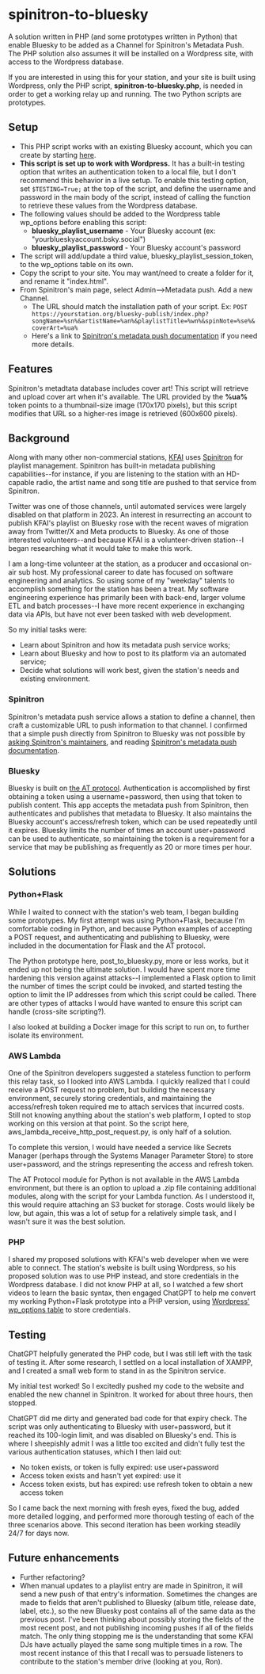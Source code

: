 # spinitron-to-bluesky
A solution written in PHP (and some prototypes written in Python) that enable Bluesky to be added as a Channel for Spinitron's Metadata Push. The PHP solution also assumes it will be installed on a Wordpress site, with access to the Wordpress database.

If you are interested in using this for your station, and your site is built using Wordpress, only the PHP script, __spinitron-to-bluesky.php__, is needed in order to get a working relay up and running. The two Python scripts are prototypes.

## Setup
* This PHP script works with an existing Bluesky account, which you can create by starting [here](https://bsky.app/).
* __This script is set up to work with Wordpress.__ It has a built-in testing option that writes an authentication token to a local file, but I don't recommend this behavior in a live setup. To enable this testing option, set `$TESTING=True;` at the top of the script, and define the username and password in the main body of the script, instead of calling the function to retrieve these values from the Wordpress database.
* The following values should be added to the Wordpress table wp_options before enabling this script:
  * __bluesky_playlist_username__ - Your Bluesky account (ex: "yourblueskyaccount.bsky.social")
  * __bluesky_playlist_password__ - Your Bluesky account's password
* The script will add/update a third value, bluesky_playlist_session_token, to the wp_options table on its own.
* Copy the script to your site. You may want/need to create a folder for it, and rename it "index.html".
* From Spinitron's main page, select Admin-->Metadata push. Add a new Channel.
  * The URL should match the installation path of your script. Ex: `POST https://yourstation.org/bluesky-publish/index.php?songName=%sn%&artistName=%an%&playlistTitle=%wn%&spinNote=%se%&coverArt=%ua%`
  * Here's a link to [Spinitron's metadata push documentation](https://forum.spinitron.com/t/metadata-push-guide/144) if you need more details.

## Features
Spinitron's metadtata database includes cover art! This script will retrieve and upload cover art when it's available. The URL provided by the __%ua%__ token points to a thumbnail-size image (170x170 pixels), but this script modifies that URL so a higher-res image is retrieved (600x600 pixels).

## Background
Along with many other non-commercial stations, [KFAI](http://kfai.org) uses [Spinitron](https://spinitron.com/) for playlist management. Spinitron has built-in metadata publishing capabilities--for instance, if you are listening to the station with an HD-capable radio, the artist name and song title are pushed to that service from Spinitron.

Twitter was one of those channels, until automated services were largely disabled on that platform in 2023. An interest in resurrecting an account to publish KFAI's playlist on Bluesky rose with the recent waves of migration away from Twitter/X and Meta products to Bluesky. As one of those interested volunteers--and because KFAI is a volunteer-driven station--I began researching what it would take to make this work.

I am a long-time volunteer at the station, as a producer and occasional on-air sub host. My professional career to date has focused on software engineering and analytics. So using some of my "weekday" talents to accomplish something for the station has been a treat. My software engineering experience has primarily been with back-end, larger volume ETL and batch processes--I have more recent experience in exchanging data via APIs, but have not ever been tasked with web development.

So my initial tasks were:
* Learn about Spinitron and how its metadata push service works;
* Learn about Bluesky and how to post to its platform via an automated service;
* Decide what solutions will work best, given the station's needs and existing environment.

### Spinitron
Spinitron's metadata push service allows a station to define a channel, then craft a customizable URL to push information to that channel.
I confirmed that a simple push directly from Spinitron to Bluesky was not possible by [asking Spinitron's maintainers](https://forum.spinitron.com/t/metadata-push-to-bluesky/1477), and reading [Spinitron's metadata push documentation](https://forum.spinitron.com/t/metadata-push-guide/144). 

### Bluesky
Bluesky is built on [the AT protocol](https://atproto.com/guides/faq). Authentication is accomplished by first obtaining a token using a username+password, then using that token to publish content. 
This app accepts the metadata push from Spinitron, then authenticates and publishes that metadata to Bluesky. It also maintains the Bluesky account's access/refresh token, which can be used repeatedly until it expires. Bluesky limits the number of times an account user+password can be used to authenticate, so maintaining the token is a requirement for a service that may be publishing as frequently as 20 or more times per hour.

## Solutions
### Python+Flask
While I waited to connect with the station's web team, I began building some prototypes. My first attempt was using Python+Flask, because I'm comfortable coding in Python, and because Python examples of accepting a POST request, and authenticating and publishing to Bluesky, were included in the documentation for Flask and the AT protocol.

The Python prototype here, post_to_bluesky.py, more or less works, but it ended up not being the ultimate solution. I would have spent more time hardening this version against attacks--I implemented a Flask option to limit the number of times the script could be invoked, and started testing the option to limit the IP addresses from which this script could be called. There are other types of attacks I would have wanted to ensure this script can handle (cross-site scripting?).

I also looked at building a Docker image for this script to run on, to further isolate its environment.

### AWS Lambda
One of the Spinitron developers suggested a stateless function to perform this relay task, so I looked into AWS Lambda. I quickly realized that I could receive a POST request no problem, but building the necessary environment, securely storing credentials, and maintaining the access/refresh token required me to attach services that incurred costs. Still not knowing anything about the station's web platform, I opted to stop working on this version at that point.  So the script here, aws_lambda_receive_http_post_request.py, is only half of a solution. 

To complete this version, I would have needed a service like Secrets Manager (perhaps through the Systems Manager Parameter Store) to store user+password, and the strings representing the access and refresh token.

The AT Protocol module for Python is not available in the AWS Lambda environment, but there is an option to upload a .zip file containing additional modules, along with the script for your Lambda function. As I understood it, this would require attaching an S3 bucket for storage.
Costs would likely be low, but again, this was a lot of setup for a relatively simple task, and I wasn't sure it was the best solution.

### PHP
I shared my proposed solutions with KFAI's web developer when we were able to connect. The station's website is built using Wordpress, so his proposed solution was to use PHP instead, and store credentials in the Wordpress database. I did not know PHP at all, so I watched a few short videos to learn the basic syntax, then engaged ChatGPT to help me convert my working Python+Flask prototype into a PHP version, using [Wordpress' wp_options table](https://codex.wordpress.org/Database_Description) to store credentials.

## Testing
ChatGPT helpfully generated the PHP code, but I was still left with the task of testing it. After some research, I settled on a local installation of XAMPP, and I created a small web form to stand in as the Spinitron service.

My initial test worked! So I excitedly pushed my code to the website and enabled the new channel in Spinitron. It worked for about three hours, then stopped.

ChatGPT did me dirty and generated bad code for that expiry check. The script was only authenticating to Bluesky with user+password, but it reached its 100-login limit, and was disabled on Bluesky's end. This is where I sheepishly admit I was a little too excited and didn't fully test the various authentication statuses, which I then laid out:
* No token exists, or token is fully expired: use user+password
* Access token exists and hasn't yet expired: use it
* Access token exists, but has expired: use refresh token to obtain a new access token

So I came back the next morning with fresh eyes, fixed the bug, added more detailed logging, and performed more thorough testing of each of the three scenarios above. This second iteration has been working steadily 24/7 for days now.

## Future enhancements
* Further refactoring?
* When manual updates to a playlist entry are made in Spinitron, it will send a new push of that entry's information. Sometimes the changes are made to fields that aren't published to Bluesky (album title, release date, label, etc.), so the new Bluesky post contains all of the same data as the previous post. I've been thinking about possibly storing the fields of the most recent post, and not publishing incoming pushes if all of the fields match. The only thing stopping me is the understanding that some KFAI DJs have actually played the same song multiple times in a row. The most recent instance of this that I recall was to persuade listeners to contribute to the station's member drive (looking at you, Ron).
